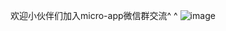 欢迎小伙伴们加入micro-app微信群交流^ ^
![image](https://github.com/micro-zoe/micro-app/assets/14011130/b69c377b-22f4-43fb-b6e1-a4c1d4664442)






















